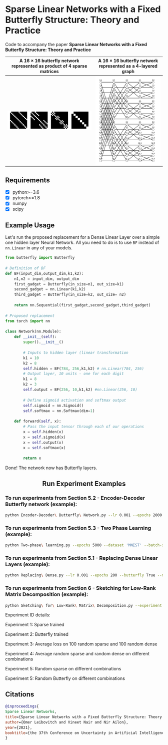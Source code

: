 # Sparse Linear Networks with a Fixed Butterfly Structure: Theory and Practice

Code to accompany the paper **Sparse Linear Networks with a Fixed Butterfly Structure: Theory and Practice**


A 16 × 16 butterfly network represented as product of 4 sparse matrices            |  A 16 × 16 butterfly network represented as a 4-layered graph
:-------------------------:|:-------------------------:
![](./Images/mats.png)  |  ![](./Images/BF.png)

## Requirements

- [x] python>=3.6
- [x] pytorch>=1.8
- [x] numpy
- [x] scipy

## Example Usage

Let's run the proposed replacement for a Dense Linear Layer over a simple one hidden layer Neural Network. All you need to do is to use `BF` instead of `nn.Linear` in any of your models.

```python
from butterfly import Butterfly

# Definition of BF
def BF(input_dim,output_dim,k1,k2):
    n1,n2 = input_dim, output_dim
    first_gadget = Butterfly(in_size=n1, out_size=k1)
    second_gadget = nn.Linear(k1,k2)
    third_gadget = Butterfly(in_size=k2, out_size= n2)
    
    return nn.Sequential(first_gadget,second_gadget,third_gadget)

# Proposed replacement
from torch import nn

class Network(nn.Module):
    def __init__(self):
        super().__init__()
        
        # Inputs to hidden layer (linear transformation
        k1 = 10
        k2 = 8
        self.hidden = BF(784, 256,k1,k2) # nn.Linear(784, 256)
        # Output layer, 10 units - one for each digit
        k1 = 8
        k2 = 3
        self.output = BF(256, 10,k1,k2) #nn.Linear(256, 10)
        
        # Define sigmoid activation and softmax output 
        self.sigmoid = nn.Sigmoid()
        self.softmax = nn.Softmax(dim=1)
        
    def forward(self, x):
        # Pass the input tensor through each of our operations
        x = self.hidden(x)
        x = self.sigmoid(x)
        x = self.output(x)
        x = self.softmax(x)
        
        return x
```
Done! The network now has Butterfly layers.

## <div align="center">Run Experiment Examples</div>

### To run experiments from Section 5.2 - Encoder-Decoder Butterfly network (example):

```bash
python Encoder-Decoder\ Butterfly\ Network.py --lr 0.001 --epochs 2000 --batch-size 64 --dataset 'MNIST'
```

### To run experiments from Section 5.3 - Two Phase Learning (example):

```bash
python Two-phase\ learning.py --epochs 5000 --dataset 'MNIST' --batch-size 128 --lr 0.001
```

### To run experiments from Section 5.1 - Replacing Dense Linear Layers (example):

```bash
python Replacing\ Dense.py --lr 0.001 --epochs 200 --butterfly True --model "ResNet18" --dataset "CIFAR10"
```

### To run experiments from Section 6 - Sketching for Low-Rank Matrix Decomposition (example):

```bash
python Sketching\ for\ Low-Rank\ Matrix\ Decomposition.py --experiment 1 --premute "False" --m 20 --k 10 --dataset 'CIFAR10' --epochs 250
```

Experiment ID details:

Experiment 1: Sparse trained

Experiment 2: Butterfly trained

Experiment 3: Average loss on 100 random sparse and 100 random dense

Experiment 4: Average random sparse and random dense on different combinations

Experiment 5: Random sparse on different combinations

Experiment 5: Random Butterfly on different combinations



## Citations

```BibTeX
@inproceedings{
Sparse Linear Networks,
title={Sparse Linear Networks with a Fixed Butterfly Structure: Theory and Practice},
author={Omer Leibovitch and Vineet Nair and Nir Ailon},
year={2021},
booktitle={the 37th Conference on Uncertainty in Artificial Intelligence (UAI 2021)}
}
```
